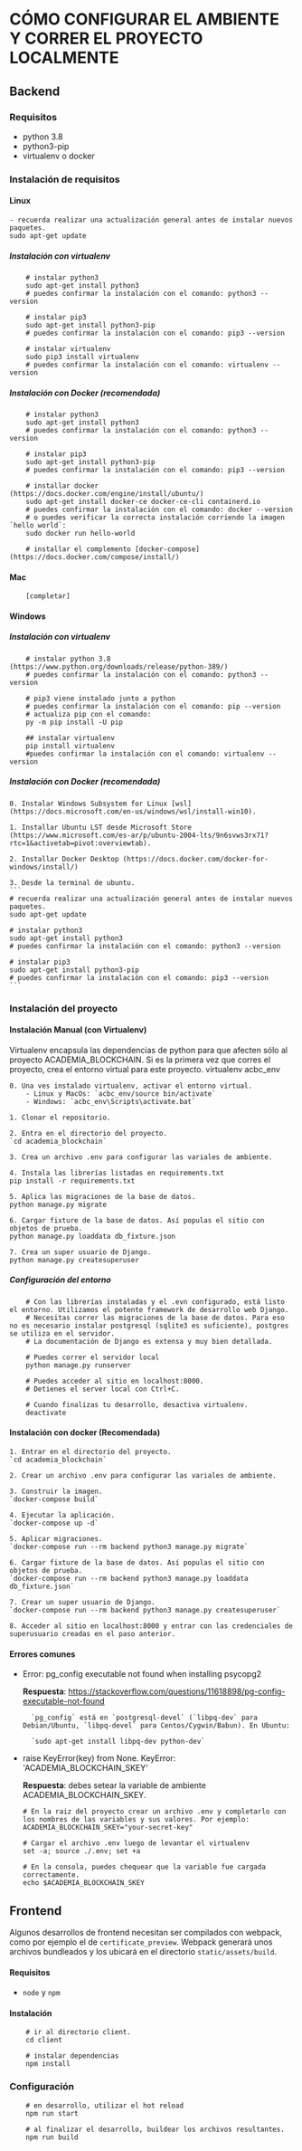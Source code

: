# CÓMO CONFIGURAR EL AMBIENTE Y CORRER EL PROYECTO LOCALMENTE

## Backend

### Requisitos

- python 3.8
- python3-pip
- virtualenv o docker 

### Instalación de requisitos

#### Linux

    - recuerda realizar una actualización general antes de instalar nuevos paquetes.
    sudo apt-get update

##### Instalación con virtualenv
```
    # instalar python3
    sudo apt-get install python3
    # puedes confirmar la instalación con el comando: python3 --version

    # instalar pip3
    sudo apt-get install python3-pip
    # puedes confirmar la instalación con el comando: pip3 --version

    # instalar virtualenv
    sudo pip3 install virtualenv
    # puedes confirmar la instalación con el comando: virtualenv --version
``` 
##### Instalación con Docker (recomendada)
``` 
    # instalar python3
    sudo apt-get install python3
    # puedes confirmar la instalación con el comando: python3 --version

    # instalar pip3
    sudo apt-get install python3-pip
    # puedes confirmar la instalación con el comando: pip3 --version

    # installar docker (https://docs.docker.com/engine/install/ubuntu/)
    sudo apt-get install docker-ce docker-ce-cli containerd.io
    # puedes confirmar la instalación con el comando: docker --version
    # o puedes verificar la correcta instalación corriendo la imagen `hello world`:
    sudo docker run hello-world

    # installar el complemento [docker-compose] (https://docs.docker.com/compose/install/)
``` 

#### Mac

```
    [completar]
```

#### Windows

##### Instalación con virtualenv
```
    # instalar python 3.8 (https://www.python.org/downloads/release/python-389/)
    # puedes confirmar la instalación con el comando: python3 --version

    # pip3 viene instalado junto a python
    # puedes confirmar la instalación con el comando: pip --version
    # actualiza pip con el comando: 
    py -m pip install -U pip

    ## instalar virtualenv
    pip install virtualenv
    #puedes confirmar la instalación con el comando: virtualenv --version
```
##### Instalación con Docker (recomendada)

    0. Instalar Windows Subsystem for Linux [wsl] (https://docs.microsoft.com/en-us/windows/wsl/install-win10).
    
    1. Installar Ubuntu LST desde Microsoft Store (https://www.microsoft.com/es-ar/p/ubuntu-2004-lts/9n6svws3rx71?rtc=1&activetab=pivot:overviewtab). 

    2. Installar Docker Desktop (https://docs.docker.com/docker-for-windows/install/)

    3. Desde la terminal de ubuntu.
    ```
    # recuerda realizar una actualización general antes de instalar nuevos paquetes.
    sudo apt-get update

    # instalar python3
    sudo apt-get install python3
    # puedes confirmar la instalación con el comando: python3 --version

    # instalar pip3
    sudo apt-get install python3-pip
    # puedes confirmar la instalación con el comando: pip3 --version
    ```

### Instalación del proyecto

#### Instalación Manual (con Virtualenv)

Virtualenv encapsula las dependencias de python para que afecten sólo al proyecto ACADEMIA_BLOCKCHAIN.
Si es la primera vez que corres el proyecto, crea el entorno virtual para este proyecto.
virtualenv acbc_env

    0. Una ves instalado virtualenv, activar el entorno virtual.
        - Linux y MacOs: `acbc_env/source bin/activate`
        - Windows: `acbc_env\Scripts\activate.bat`
    
    1. Clonar el repositorio.

    2. Entra en el directorio del proyecto.
    `cd academia_blockchain`

    3. Crea un archivo .env para configurar las variales de ambiente.

    4. Instala las librerías listadas en requirements.txt
    pip install -r requirements.txt

    5. Aplica las migraciones de la base de datos. 
    python manage.py migrate

    6. Cargar fixture de la base de datos. Así populas el sitio con objetos de prueba.
    python manage.py loaddata db_fixture.json

    7. Crea un super usuario de Django.
    python manage.py createsuperuser

##### Configuración del entorno

```
    # Con las librerías instaladas y el .evn configurado, está listo el entorno. Utilizamos el potente framework de desarrollo web Django.
    # Necesitas correr las migraciones de la base de datos. Para eso no es necesario instalar postgresql (sqlite3 es suficiente), postgres se utiliza en el servidor.
    # La documentación de Django es extensa y muy bien detallada.
    
    # Puedes correr el servidor local
    python manage.py runserver
    
    # Puedes acceder al sitio en localhost:8000. 
    # Detienes el server local con Ctrl+C. 

    # Cuando finalizas tu desarrollo, desactiva virtualenv.
    deactivate
```

#### Instalación con docker (Recomendada)

    1. Entrar en el directorio del proyecto.
    `cd academia_blockchain`

    2. Crear un archivo .env para configurar las variales de ambiente.

    3. Construir la imagen.
    `docker-compose build`

    4. Ejecutar la aplicación.
    `docker-compose up -d`

    5. Aplicar migraciones.
    `docker-compose run --rm backend python3 manage.py migrate`

    6. Cargar fixture de la base de datos. Así populas el sitio con objetos de prueba.
    `docker-compose run --rm backend python3 manage.py loaddata db_fixture.json`

    7. Crear un super usuario de Django.
    `docker-compose run --rm backend python3 manage.py createsuperuser`

    8. Acceder al sitio en localhost:8000 y entrar con las credenciales de superusuario creadas en el paso anterior.

#### Errores comunes

- Error: pg_config executable not found when installing psycopg2

    **Respuesta**: https://stackoverflow.com/questions/11618898/pg-config-executable-not-found

        `pg_config` está en `postgresql-devel` (`libpq-dev` para Debian/Ubuntu, `libpq-devel` para Centos/Cygwin/Babun). En Ubuntu:

        `sudo apt-get install libpq-dev python-dev`

- raise KeyError(key) from None. KeyError: 'ACADEMIA_BLOCKCHAIN_SKEY'

    **Respuesta**: debes setear la variable de ambiente ACADEMIA_BLOCKCHAIN_SKEY.

    ```
    # En la raiz del proyecto crear un archivo .env y completarlo con los nombres de las variables y sus valores. Por ejemplo:
    ACADEMIA_BLOCKCHAIN_SKEY="your-secret-key"

    # Cargar el archivo .env luego de levantar el virtualenv
    set -a; source ./.env; set +a

    # En la consola, puedes chequear que la variable fue cargada correctamente.
    echo $ACADEMIA_BLOCKCHAIN_SKEY
    ```

## Frontend

Algunos desarrollos de frontend necesitan ser compilados con webpack, como por ejemplo el de `certificate_preview`. Webpack generará unos archivos bundleados y los ubicará en el directorio `static/assets/build`.

#### Requisitos

- `node` y `npm`

#### Instalación

```
    # ir al directorio client.
    cd client

    # instalar dependencias
    npm install
```

### Configuración

```
    # en desarrollo, utilizar el hot reload
    npm run start

    # al finalizar el desarrollo, buildear los archivos resultantes.
    npm run build
```

